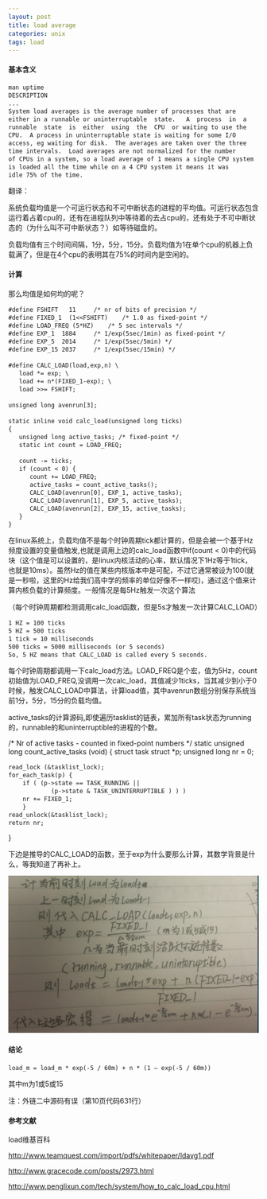 ```yaml
---
layout: post
title: load average
categories: unix
tags: load
---
```


#### 基本含义

    man uptime
    DESCRIPTION
    ...
    System load averages is the average number of processes that are either in a runnable or uninterruptable  state.   A  process  in  a
    runnable  state  is  either  using  the  CPU  or waiting to use the CPU.  A process in uninterruptable state is waiting for some I/O
    access, eg waiting for disk.  The averages are taken over the three time intervals.  Load averages are not normalized for the number
    of CPUs in a system, so a load average of 1 means a single CPU system is loaded all the time while on a 4 CPU system it means it was
    idle 75% of the time.
翻译：

系统负载均值是一个可运行状态和不可中断状态的进程的平均值。可运行状态包含运行着占着cpu的，还有在进程队列中等待着的去占cpu的，还有处于不可中断状态的（为什么叫不可中断状态？）如等待磁盘的。

负载均值有三个时间间隔，1分，5分，15分。负载均值为1在单个cpu的机器上负载满了，但是在4个cpu的表明其在75%的时间内是空闲的。

#### 计算
那么均值是如何均的呢？

    #define FSHIFT   11		/* nr of bits of precision */
    #define FIXED_1  (1<<FSHIFT)	/* 1.0 as fixed-point */
    #define LOAD_FREQ (5*HZ)	/* 5 sec intervals */
    #define EXP_1  1884		/* 1/exp(5sec/1min) as fixed-point */
    #define EXP_5  2014		/* 1/exp(5sec/5min) */
    #define EXP_15 2037		/* 1/exp(5sec/15min) */

    #define CALC_LOAD(load,exp,n) \
       load *= exp; \
       load += n*(FIXED_1-exp); \
       load >>= FSHIFT;

    unsigned long avenrun[3];

    static inline void calc_load(unsigned long ticks)
    {
       unsigned long active_tasks; /* fixed-point */
       static int count = LOAD_FREQ;

       count -= ticks;
       if (count < 0) {
          count += LOAD_FREQ;
          active_tasks = count_active_tasks();
          CALC_LOAD(avenrun[0], EXP_1, active_tasks);
          CALC_LOAD(avenrun[1], EXP_5, active_tasks);
          CALC_LOAD(avenrun[2], EXP_15, active_tasks);
       }
    }

在linux系统上，负载均值不是每个时钟周期tick都计算的，但是会被一个基于Hz频度设置的变量值触发,也就是调用上边的calc_load函数中if(count < 0)中的代码块（这个值是可以设置的，是linux内核活动的心率，默认情况下1Hz等于1tick，也就是10ms）。虽然Hz的值在某些内核版本中是可配，不过它通常被设为100(就是一秒啦，这里的Hz给我们高中学的频率的单位好像不一样哎)，通过这个值来计算内核负载的计算频度。一般情况是每5Hz触发一次这个算法

（每个时钟周期都检测调用calc_load函数，但是5s才触发一次计算CALC_LOAD）

    1 HZ = 100 ticks
    5 HZ = 500 ticks
    1 tick = 10 milliseconds
    500 ticks = 5000 milliseconds (or 5 seconds)
    So, 5 HZ means that CALC_LOAD is called every 5 seconds.

每个时钟周期都调用一下calc_load方法。LOAD_FREQ是个宏，值为5Hz，count初始值为LOAD_FREQ,没调用一次calc_load，其值减少1ticks，当其减少到小于0时候，触发CALC_LOAD中算法，计算load值，其中avenrun数组分别保存系统当前1分，5分，15分的负载均值。

active_tasks的计算源码,即使遍历tasklist的链表，累加所有task状态为running的，runnable的和uninterruptible的进程的个数。

/* Nr of active tasks - counted in fixed-point numbers
*/
static unsigned long count_active_tasks (void) {
    struct task struct *p;
    unsigned long nr = 0;

    read_lock (&tasklist_lock);
    for_each_task(p) {
        if ( (p->state == TASK_RUNNING ||
                (p->state & TASK_UNINTERRUPTIBLE ) ) )
        nr += FIXED_1;
        }
    read_unlock(&tasklist_lock);
    return nr;
}

下边是推导的CALC_LOAD的函数，至于exp为什么要那么计算，其数学背景是什么，等我知道了再补上。

![load计算](/images/unix/load_compute.png)

#### 结论

`load_m = load_m * exp(-5 / 60m) + n * (1 – exp(-5 / 60m))`

其中m为1或5或15

注：外链二中源码有误（第10页代码631行）

#### 参考文献
load维基百科

<http://www.teamquest.com/import/pdfs/whitepaper/ldavg1.pdf>

<http://www.gracecode.com/posts/2973.html>

<http://www.penglixun.com/tech/system/how_to_calc_load_cpu.html>
